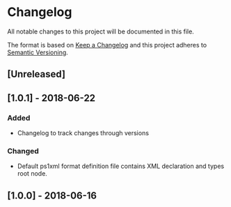 # Changelog
All notable changes to this project will be documented in this file.

The format is based on [Keep a Changelog](https://keepachangelog.com/en/1.0.0/)
and this project adheres to [Semantic Versioning](https://semver.org/spec/v2.0.0.html).

## [Unreleased]

## [1.0.1] - 2018-06-22
### Added
- Changelog to track changes through versions

### Changed
- Default ps1xml format definition file contains XML declaration and types root node.

## [1.0.0] - 2018-06-16